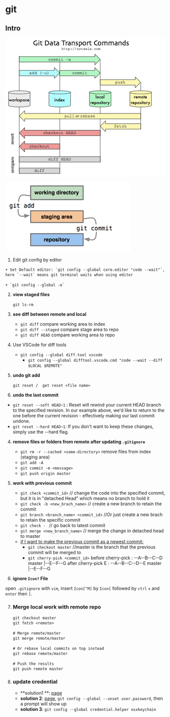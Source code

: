 # git

## Intro

![image-20210908162638748](images/image-20210908162638748.png)

![image-20210908162644085](images/image-20210908162644085.png)

1.   Edit git config by editor
	
	+ Set Default editor: `git config --global core.editor "code --wait"`, here `--wait` means git terminal waits when using editor
	
	+ `git config --global -e`
	
2. **view staged files**

   `git ls-rm`

3. **see diff between remote and local**

   + `git diff` compare working area to index
   + `git diff --staged` compare stage area to repo
   + `git diff HEAD` compare working area to repo

   

4. Use VSCode for diff tools

   + `git config --global diff.tool vscode`
     + `git config --global difftool.vscode.cmd "code --wait --diff $LOCAL $REMOTE"`

5. **undo git add**

   `git reset /  get reset <file name>`

6. **undo the last commit**

  + `git reset --soft HEAD~1` : Reset will rewind your current HEAD branch to the specified revision. In our example above, we'd like to return to the one before the current revision - effectively making our last commit undone.
  + `git reset --hard HEAD~1`: If you don't want to keep these changes, simply use the --hard flag. 

4. **remove files or folders from remote after updating `.gitignore`**

   + `git rm -r --cached <some-directory>` remove files from index (staging area)
   + `git add -A`
   + `git commit -m <message>`
   + `git push origin master`

5. **work with previous commit**

   + `git check <commit_id>`      // change the code into the specified commit, but it is in "detached Head" which means no branch to hold it
   + `git check -b <new_brach_name>`    // create a new branch to retain the commit
   + `git branch <branch_name> <commit_id>`     //Or just create a new brach to retain the specific commit 
   + `git check - `     // go back to latest commit
   + `git merge <new_branch_name>`      // merge the change in detached head to master
   + <u>if I want to make the previous commit as a newest commit:</u>
     + `git checkout master`      //master is the branch that the previous commit will be merged to 
     + `git cherry-pick <commit_id>` 
       before cherry-pick :   --A--B--C--D    master
       			    |--E--F--G
       after cherry-pick E :  --A--B--C--D--E   master
       			  |--E--F--G

6. **ignore `Icon?` File**

  open `.gitignore` with `vim`, insert `Icon[^M]` by `Icon[` followed by `ctrl` `v` and `enter` then `]`.

7. ### Merge local work with remote repo

   

   ```shell
   git checkout master
   git fetch <remote>
   
   # Merge remote/master
   git merge remote/master
   
   # Or rebase local commits on top instead
   git rebase remote/master
   
   # Push the results
   git push remote master
   ```

8. ### update credential 

   + **solution1 **: [page](https://docs.github.com/en/get-started/getting-started-with-git/updating-credentials-from-the-macos-keychain)
   + **solution 2**: [page](https://stackoverflow.com/questions/20195304/how-do-i-update-the-password-for-git), `git config --global --unset user.password`, then a prompt will show up
   + **solution 3**: `git config --global credential.helper osxkeychain`

